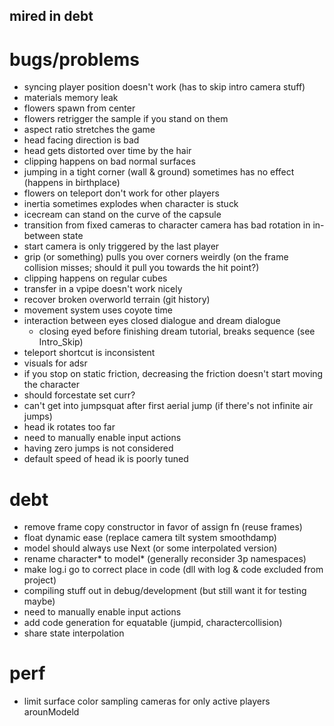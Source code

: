 mired in debt
---

# bugs/problems
- syncing player position doesn't work (has to skip intro camera stuff)
- materials memory leak
- flowers spawn from center
- flowers retrigger the sample if you stand on them
- aspect ratio stretches the game
- head facing direction is bad
- head gets distorted over time by the hair
- clipping happens on bad normal surfaces
- jumping in a tight corner (wall & ground) sometimes has no effect (happens in birthplace)
- flowers on teleport don't work for other players
- inertia sometimes explodes when character is stuck
- icecream can stand on the curve of the capsule
- transition from fixed cameras to character camera has bad rotation in in-between state
- start camera is only triggered by the last player
- grip (or something) pulls you over corners weirdly (on the frame collision misses; should it pull you towards the hit point?)
- clipping happens on regular cubes
- transfer in a vpipe doesn't work nicely
- recover broken overworld terrain (git history)
- movement system uses coyote time
- interaction between eyes closed dialogue and dream dialogue
    - closing eyed before finishing dream tutorial, breaks sequence (see Intro_Skip)
- teleport shortcut is inconsistent
- visuals for adsr
- if you stop on static friction, decreasing the friction doesn't start moving the character
- should forcestate set curr?
- can't get into jumpsquat after first aerial jump (if there's not infinite air jumps)
- head ik rotates too far
- need to manually enable input actions
- having zero jumps is not considered
- default speed of head ik is poorly tuned

# debt
- remove frame copy constructor in favor of assign fn (reuse frames)
- float dynamic ease (replace camera tilt system smoothdamp)
- model should always use Next (or some interpolated version)
- rename character* to model* (generally reconsider 3p namespaces)
- make log.i go to correct place in code (dll with log & code excluded from project)
- compiling stuff out in debug/development (but still want it for testing maybe)
- need to manually enable input actions
- add code generation for equatable (jumpid, charactercollision)
- share state interpolation

# perf
- limit surface color sampling cameras for only active players arounModeld